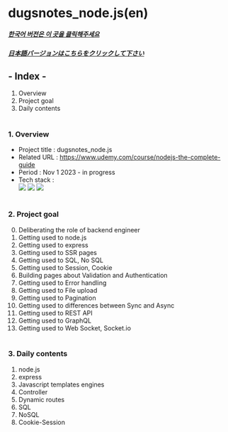 # dugsnotes_node.js(en)

##### [한국어 버전은 이 곳을 클릭해주세요](README.md)

##### [日本語バージョンはこちらをクリックして下さい](README_JP.md)

## - Index -

1. Overview
2. Project goal
3. Daily contents
   </br>
   </br>

### 1. Overview

- Project title : dugsnotes_node.js
- Related URL : https://www.udemy.com/course/nodejs-the-complete-guide
- Period : Nov 1 2023 - in progress
- Tech stack : </br>
  <img src="https://img.shields.io/badge/javascript-F7DF1E?style=for-the-badge&logo=javascript&logoColor=white">
  <img src="https://img.shields.io/badge/node.js-339933?style=for-the-badge&logo=node.js&logoColor=white"> <img src="https://img.shields.io/badge/express-000000?style=for-the-badge&logo=express&logoColor=white">
  </br>
  </br>

### 2. Project goal

0. Deliberating the role of backend engineer
1. Getting used to node.js
2. Getting used to express
3. Getting used to SSR pages
4. Getting used to SQL, No SQL
5. Getting used to Session, Cookie
6. Building pages about Validation and Authentication
7. Getting used to Error handling
8. Getting used to File upload
9. Getting used to Pagination
10. Getting used to differences between Sync and Async
11. Getting used to REST API
12. Getting used to GraphQL
13. Getting used to Web Socket, Socket.io
    </br>
    </br>

### 3. Daily contents

1. node.js
2. express
3. Javascript templates engines
4. Controller
5. Dynamic routes
6. SQL
7. NoSQL
8. Cookie-Session
